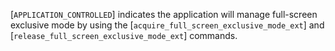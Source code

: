 [`APPLICATION_CONTROLLED`] indicates the
application will manage full-screen exclusive mode by using the
[`acquire_full_screen_exclusive_mode_ext`] and
[`release_full_screen_exclusive_mode_ext`] commands.